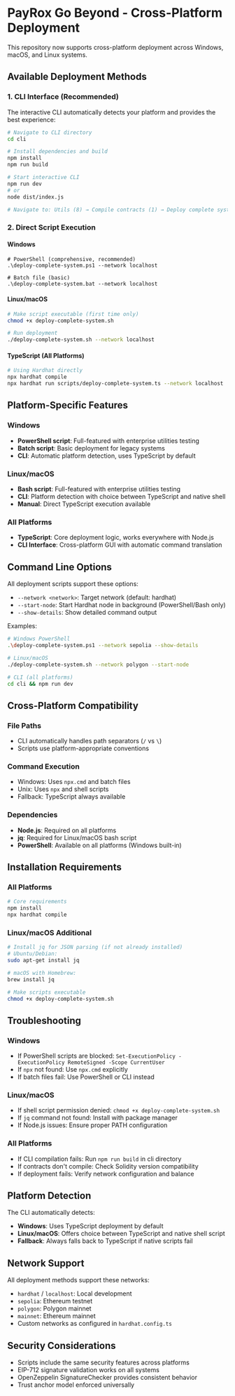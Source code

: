 # PayRox Go Beyond - Cross-Platform Deployment

This repository now supports cross-platform deployment across Windows, macOS, and Linux systems.

## Available Deployment Methods

### 1. CLI Interface (Recommended)

The interactive CLI automatically detects your platform and provides the best experience:

```bash
# Navigate to CLI directory
cd cli

# Install dependencies and build
npm install
npm run build

# Start interactive CLI
npm run dev
# or
node dist/index.js

# Navigate to: Utils (8) → Compile contracts (1) → Deploy complete system (2)
```

### 2. Direct Script Execution

#### Windows

```batch
# PowerShell (comprehensive, recommended)
.\deploy-complete-system.ps1 --network localhost

# Batch file (basic)
.\deploy-complete-system.bat --network localhost
```

#### Linux/macOS

```bash
# Make script executable (first time only)
chmod +x deploy-complete-system.sh

# Run deployment
./deploy-complete-system.sh --network localhost
```

#### TypeScript (All Platforms)

```bash
# Using Hardhat directly
npx hardhat compile
npx hardhat run scripts/deploy-complete-system.ts --network localhost
```

## Platform-Specific Features

### Windows

- **PowerShell script**: Full-featured with enterprise utilities testing
- **Batch script**: Basic deployment for legacy systems
- **CLI**: Automatic platform detection, uses TypeScript by default

### Linux/macOS

- **Bash script**: Full-featured with enterprise utilities testing
- **CLI**: Platform detection with choice between TypeScript and native shell
- **Manual**: Direct TypeScript execution available

### All Platforms

- **TypeScript**: Core deployment logic, works everywhere with Node.js
- **CLI Interface**: Cross-platform GUI with automatic command translation

## Command Line Options

All deployment scripts support these options:

- `--network <network>`: Target network (default: hardhat)
- `--start-node`: Start Hardhat node in background (PowerShell/Bash only)
- `--show-details`: Show detailed command output

Examples:

```bash
# Windows PowerShell
.\deploy-complete-system.ps1 --network sepolia --show-details

# Linux/macOS
./deploy-complete-system.sh --network polygon --start-node

# CLI (all platforms)
cd cli && npm run dev
```

## Cross-Platform Compatibility

### File Paths

- CLI automatically handles path separators (`/` vs `\`)
- Scripts use platform-appropriate conventions

### Command Execution

- Windows: Uses `npx.cmd` and batch files
- Unix: Uses `npx` and shell scripts
- Fallback: TypeScript always available

### Dependencies

- **Node.js**: Required on all platforms
- **jq**: Required for Linux/macOS bash script
- **PowerShell**: Available on all platforms (Windows built-in)

## Installation Requirements

### All Platforms

```bash
# Core requirements
npm install
npx hardhat compile
```

### Linux/macOS Additional

```bash
# Install jq for JSON parsing (if not already installed)
# Ubuntu/Debian:
sudo apt-get install jq

# macOS with Homebrew:
brew install jq

# Make scripts executable
chmod +x deploy-complete-system.sh
```

## Troubleshooting

### Windows

- If PowerShell scripts are blocked:
  `Set-ExecutionPolicy -ExecutionPolicy RemoteSigned -Scope CurrentUser`
- If `npx` not found: Use `npx.cmd` explicitly
- If batch files fail: Use PowerShell or CLI instead

### Linux/macOS

- If shell script permission denied: `chmod +x deploy-complete-system.sh`
- If `jq` command not found: Install with package manager
- If Node.js issues: Ensure proper PATH configuration

### All Platforms

- If CLI compilation fails: Run `npm run build` in cli directory
- If contracts don't compile: Check Solidity version compatibility
- If deployment fails: Verify network configuration and balance

## Platform Detection

The CLI automatically detects:

- **Windows**: Uses TypeScript deployment by default
- **Linux/macOS**: Offers choice between TypeScript and native shell script
- **Fallback**: Always falls back to TypeScript if native scripts fail

## Network Support

All deployment methods support these networks:

- `hardhat` / `localhost`: Local development
- `sepolia`: Ethereum testnet
- `polygon`: Polygon mainnet
- `mainnet`: Ethereum mainnet
- Custom networks as configured in `hardhat.config.ts`

## Security Considerations

- Scripts include the same security features across platforms
- EIP-712 signature validation works on all systems
- OpenZeppelin SignatureChecker provides consistent behavior
- Trust anchor model enforced universally
